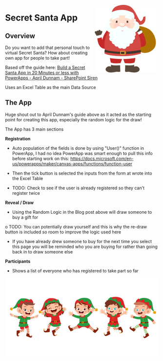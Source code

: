 
<p align="center">
<img src="Images/santa.png" alt="Santa Cartoon Drawing" width="200" style="float: right; margin-right: 10px;"/>
</p>

Secret Santa App
============================================================================================================================================

Overview
--------

Do you want to add that personal touch to virtual Secret Santa? How about creating own app for people to take part!

Based off the guide here: [Build a Secret Santa App in 20 Minutes or less with PowerApps - April Dunnam - SharePoint Siren](https://www.sharepointsiren.com/2017/12/build-a-secret-santa-app-in-20-minutes-or-less-with-powerapps/)

Uses an Excel Table as the main Data Source

The App
-------

Huge shout out to April Dunnam's guide above as it acted as the starting point for creating this app, especially the random logic for the draw!

The App has 3 main sections

**Registration**

- Auto population of the fields is done by using "User()" function in PowerApp, I had no idea PowerApp was smart enough to pull this info before starting work on this: <https://docs.microsoft.com/en-us/powerapps/maker/canvas-apps/functions/function-user>

- Then the tick button is selected the inputs from the form at wrote into the Excel Table

- TODO: Check to see if the user is already registered so they can't register twice

**Reveal / Draw**

- Using the Random Logic in the Blog post above will draw someone to buy a gift for

o TODO: You can potentially draw yourself and this is why the re-draw button is included so room to improve the logic used here

- If you have already drew someone to buy for the next time you select this page you will be reminded who you are buying for rather than going back in to draw someone else

**Participants**

- Shows a list of everyone who has registered to take part so far

<p align="center">
  <img src="Images/elves.jpg" alt="Dancing Elves" width="700" />
</p>

